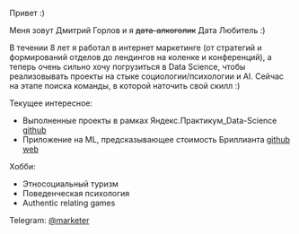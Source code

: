 Привет :)

Меня зовут Дмитрий Горлов и я <strike>дата-алкоголик</strike> Дата Любитель :)

В течении 8 лет я работал в интернет маркетинге (от стратегий и формирований отделов до лендингов на коленке и конференций), а теперь очень сильно хочу погрузиться в Data Science, чтобы реализовывать проекты на стыке социологии/психологии и AI. Сейчас на этапе поиска команды, в которой наточить свой скилл :)

Текущее интересное:
- Выполненные проекты в рамках Яндекс.Практикум_Data-Science [github](https://github.com/dmitriygorlov/Yandex.Practikum_Data_Science)
- Приложение на ML, предсказывающее стоимость Бриллианта [github](https://github.com/dmitriygorlov/Test-app-Diamod-Heroku) [web](https://how-big-is-love.herokuapp.com/)
<!-- - Kaggle practice  -->

Хобби:
- Этносоциальный туризм
- Поведенческая психология
- Authentic relating games

Telegram: [@marketer](https://t.me/marketer)

<!---
dmitriygorlov/dmitriygorlov is a ✨ special ✨ repository because its `README.md` (this file) appears on your GitHub profile.
You can click the Preview link to take a look at your changes.
--->

